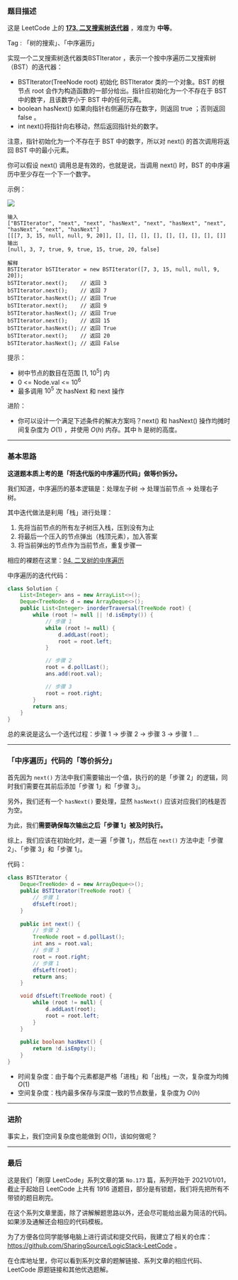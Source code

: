 ### 题目描述

这是 LeetCode 上的 **[173. 二叉搜索树迭代器](https://leetcode-cn.com/problems/binary-search-tree-iterator/solution/xiang-jie-ru-he-dui-die-dai-ban-de-zhong-4rxj/)** ，难度为 **中等**。

Tag : 「树的搜索」、「中序遍历」




实现一个二叉搜索树迭代器类BSTIterator ，表示一个按中序遍历二叉搜索树（BST）的迭代器：
* BSTIterator(TreeNode root) 初始化 BSTIterator 类的一个对象。BST 的根节点 root 会作为构造函数的一部分给出。指针应初始化为一个不存在于 BST 中的数字，且该数字小于 BST 中的任何元素。
* boolean hasNext() 如果向指针右侧遍历存在数字，则返回 true ；否则返回 false 。
* int next()将指针向右移动，然后返回指针处的数字。

注意，指针初始化为一个不存在于 BST 中的数字，所以对 next() 的首次调用将返回 BST 中的最小元素。

你可以假设 next() 调用总是有效的，也就是说，当调用 next() 时，BST 的中序遍历中至少存在一个下一个数字。

示例：

![](https://assets.leetcode.com/uploads/2018/12/25/bst-tree.png)

```
输入
["BSTIterator", "next", "next", "hasNext", "next", "hasNext", "next", "hasNext", "next", "hasNext"]
[[[7, 3, 15, null, null, 9, 20]], [], [], [], [], [], [], [], [], []]
输出
[null, 3, 7, true, 9, true, 15, true, 20, false]

解释
BSTIterator bSTIterator = new BSTIterator([7, 3, 15, null, null, 9, 20]);
bSTIterator.next();    // 返回 3
bSTIterator.next();    // 返回 7
bSTIterator.hasNext(); // 返回 True
bSTIterator.next();    // 返回 9
bSTIterator.hasNext(); // 返回 True
bSTIterator.next();    // 返回 15
bSTIterator.hasNext(); // 返回 True
bSTIterator.next();    // 返回 20
bSTIterator.hasNext(); // 返回 False
```

提示：
* 树中节点的数目在范围 [1, $10^5$] 内
* 0 <= Node.val <= $10^6$
* 最多调用 $10^5$ 次 hasNext 和 next 操作


进阶：
* 你可以设计一个满足下述条件的解决方案吗？next() 和 hasNext() 操作均摊时间复杂度为 $O(1)$ ，并使用 $O(h)$ 内存。其中 h 是树的高度。

---

### 基本思路

**这道题本质上考的是「将迭代版的中序遍历代码」做等价拆分。**

我们知道，中序遍历的基本逻辑是：处理左子树 -> 处理当前节点 -> 处理右子树。

其中迭代做法是利用「栈」进行处理：

1. 先将当前节点的所有左子树压入栈，压到没有为止
2. 将最后一个压入的节点弹出（栈顶元素），加入答案
3. 将当前弹出的节点作为当前节点，重复步骤一

相应的裸题在这里：[94. 二叉树的中序遍历](https://leetcode-cn.com/problems/binary-tree-inorder-traversal/)

中序遍历的迭代代码：
```java
class Solution {
    List<Integer> ans = new ArrayList<>();
    Deque<TreeNode> d = new ArrayDeque<>();
    public List<Integer> inorderTraversal(TreeNode root) {
        while (root != null || !d.isEmpty()) {
            // 步骤 1
            while (root != null) {
                d.addLast(root);
                root = root.left;
            }

            // 步骤 2
            root = d.pollLast();
            ans.add(root.val);

            // 步骤 3
            root = root.right;
        }
        return ans;
    }
}
```

总的来说是这么一个迭代过程：步骤 1 -> 步骤 2 -> 步骤 3 -> 步骤 1 ...

***

### 「中序遍历」代码的「等价拆分」

首先因为 `next()` 方法中我们需要输出一个值，执行的的是「步骤 2」的逻辑，同时我们需要在其前后添加「步骤 1」和「步骤 3」。

另外，我们还有一个 `hasNext()` 要处理，显然 `hasNext()` 应该对应我们的栈是否为空。

为此，我们**需要确保每次输出之后「步骤 1」被及时执行。**

综上，我们应该在初始化时，走一遍「步骤 1」，然后在 `next()` 方法中走「步骤 2」、「步骤 3」和「步骤 1」。

代码：
```java []
class BSTIterator {
    Deque<TreeNode> d = new ArrayDeque<>();
    public BSTIterator(TreeNode root) {
        // 步骤 1
        dfsLeft(root);
    }
    
    public int next() {
        // 步骤 2
        TreeNode root = d.pollLast();
        int ans = root.val;
        // 步骤 3
        root = root.right;
        // 步骤 1
        dfsLeft(root);
        return ans;
    }

    void dfsLeft(TreeNode root) {
        while (root != null) {
            d.addLast(root);
            root = root.left;
        }
    }
    
    public boolean hasNext() {
        return !d.isEmpty();
    }
}
```
* 时间复杂度：由于每个元素都是严格「进栈」和「出栈」一次，复杂度为均摊 $O(1)$
* 空间复杂度：栈内最多保存与深度一致的节点数量，复杂度为 $O(h)$


***

### 进阶

事实上，我们空间复杂度也能做到 $O(1)$，该如何做呢？

---

### 最后

这是我们「刷穿 LeetCode」系列文章的第 `No.173` 篇，系列开始于 2021/01/01，截止于起始日 LeetCode 上共有 1916 道题目，部分是有锁题，我们将先把所有不带锁的题目刷完。

在这个系列文章里面，除了讲解解题思路以外，还会尽可能给出最为简洁的代码。如果涉及通解还会相应的代码模板。

为了方便各位同学能够电脑上进行调试和提交代码，我建立了相关的仓库：https://github.com/SharingSource/LogicStack-LeetCode 。

在仓库地址里，你可以看到系列文章的题解链接、系列文章的相应代码、LeetCode 原题链接和其他优选题解。

